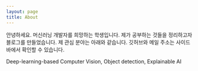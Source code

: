 ```yaml
---
layout: page
title: About
---
```


안녕하세요. 머신러닝 개발자를 희망하는 학생입니다. 제가 공부하는 것들을 정리하고자 블로그를 만들었습니다.
제 관심 분야는 아래와 같습니다. 깃허브와 메일 주소는 사이드바에서 확인할 수 있습니다.
<p class="message">
  Deep-learning-based Computer Vision, Object detection, Explainable AI
</p>
